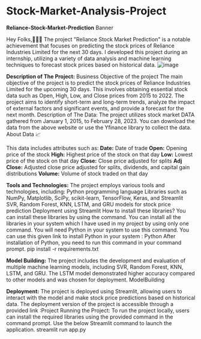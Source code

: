 # Stock-Market-Analysis-Project

**Reliance-Stock-Market-Prediction**
Banner

Hey Folks,👨🏻‍💻
The project "Reliance Stock Market Prediction" is a notable achievement that focuses on predicting the stock prices of Reliance Industries Limited for the next 30 days. I developed this project during an internship, utilizing a variety of data analysis and machine learning techniques to forecast stock prices based on historical data.
![image](https://github.com/Apoorva023/Stock-Market-Analysis-Project/assets/73339671/4139954d-b994-4bb4-98a1-08299e2d2b4a)

**Description of The Project:**
Business Objective of the project
The main objective of the project is to predict the stock prices of Reliance Industries Limited for the upcoming 30 days. This involves obtaining essential stock data such as Open, High, Low, and Close prices from 2015 to 2022. The project aims to identify short-term and long-term trends, analyze the impact of external factors and significant events, and provide a forecast for the next month.
Description of The Data:
The project utilizes stock market DATA gathered from January 1, 2015, to February 28, 2023.
You can download the data from the above website or use the Yfinance library to collect the data.
About Data 📈

This data includes attributes such as:
**Date:** Date of trade
**Open:** Opening price of the stock
**High:** Highest price of the stock on that day
**Low:** Lowest price of the stock on that day
**Close:** Close price adjusted for splits
**Adj Close:** Adjusted close price adjusted for splits, dividends, and capital gain distributions
**Volume:** Volume of stock traded on that day

**Tools and Technologies:**
The project employs various tools and technologies, including:
Python programming language
Libraries such as NumPy, Matplotlib, SciPy, scikit-learn, TensorFlow, Keras, and Streamlit
SVR, Random Forest, KNN, LSTM, and GRU models for stock price prediction
Deployment using Streamlit
How to install these libraries?
You can install these libraries by using the command.
You can install all the libraries in your system which I have used in my project by using only one command.
You will need Python in your system to use this command. You can use this given link to install Python in your system : Python
After installation of Python, you need to run this command in your command prompt.
pip install -r requirements.txt

**Model Building:**
The project includes the development and evaluation of multiple machine learning models, including SVR, Random Forest, KNN, LSTM, and GRU.
The LSTM model demonstrated higher accuracy compared to other models and was chosen for deployment.
ModelBuilding

**Deployment:**
The project is deployed using Streamlit, allowing users to interact with the model and make stock price predictions based on historical data.
The deployment version of the project is accessible through a provided link :Project
Running the Project:
To run the project locally, users can install the required libraries using the provided command in the command prompt. Use the below Streamlit command to launch the application.
streamlit run app.py 

